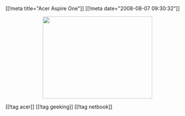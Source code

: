 [[!meta  title="Acer Aspire One"]]
[[!meta  date="2008-08-07 09:30:32"]]
<div align="center"><a href="http://pjatt.net/images/2008/08/aceraspireone_blue_open.jpg"><img class="alignnone size-medium wp-image-588" title="Acer Aspire One" src="http://pjatt.net/images/2008/08/aceraspireone_blue_open.jpg" alt="" width="300" height="225"  /></a></div>

[[!tag  acer]]
[[!tag  geeking]]
[[!tag  netbook]]